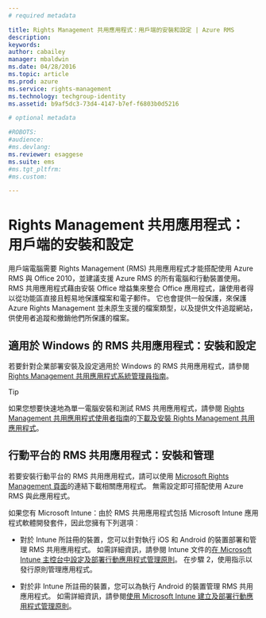 ```yaml
---
# required metadata

title: Rights Management 共用應用程式：用戶端的安裝和設定 | Azure RMS
description:
keywords:
author: cabailey
manager: mbaldwin
ms.date: 04/28/2016
ms.topic: article
ms.prod: azure
ms.service: rights-management
ms.technology: techgroup-identity
ms.assetid: b9af5dc3-73d4-4147-b7ef-f6803b0d5216

# optional metadata

#ROBOTS:
#audience:
#ms.devlang:
ms.reviewer: esaggese
ms.suite: ems
#ms.tgt_pltfrm:
#ms.custom:

---
```


# Rights Management 共用應用程式：用戶端的安裝和設定
用戶端電腦需要 Rights Management (RMS) 共用應用程式才能搭配使用 Azure RMS 與 Office 2010，並建議支援 Azure RMS 的所有電腦和行動裝置使用。 RMS 共用應用程式藉由安裝 Office 增益集來整合 Office 應用程式，讓使用者得以從功能區直接且輕易地保護檔案和電子郵件。 它也會提供一般保護，來保護 Azure Rights Management 並未原生支援的檔案類型，以及提供文件追蹤網站，供使用者追蹤和撤銷他們所保護的檔案。

## 適用於 Windows 的 RMS 共用應用程式：安裝和設定
若要針對企業部署安裝及設定適用於 Windows 的 RMS 共用應用程式，請參閱 [Rights Management 共用應用程式系統管理員指南](../rms-client/sharing-app-admin-guide.md)。

> [!TIP]
> 如果您想要快速地為單一電腦安裝和測試 RMS 共用應用程式，請參閱 [Rights Management 共用應用程式使用者指南](../rms-client/sharing-app-user-guide.md)的[下載及安裝 Rights Management 共用應用程式](../rms-client/install-sharing-app.md)。

## 行動平台的 RMS 共用應用程式：安裝和管理
若要安裝行動平台的 RMS 共用應用程式，請可以使用 [Microsoft Rights Management 頁面](http://go.microsoft.com/fwlink/?LinkId=303970)的連結下載相關應用程式。 無需設定即可搭配使用 Azure RMS 與此應用程式。

如果您有 Microsoft Intune：由於 RMS 共用應用程式包括 Microsoft Intune 應用程式軟體開發套件，因此您擁有下列選項︰

-   對於 Intune 所註冊的裝置，您可以針對執行 iOS 和 Android 的裝置部署和管理 RMS 共用應用程式。 如需詳細資訊，請參閱 Intune 文件的[在 Microsoft Intune 主控台中設定及部署行動應用程式管理原則](/intune/deploy-use/configure-and-deploy-mobile-application-management-policies-in-the-microsoft-intune-console)。 在步驟 2，使用指示以發行原則管理應用程式。

-   對於非 Intune 所註冊的裝置，您可以為執行 Android 的裝置管理 RMS 共用應用程式。 如需詳細資訊，請參閱[使用 Microsoft Intune 建立及部署行動應用程式管理原則](/intune/deploy-use/create-and-deploy-mobile-app-management-policies-with-microsoft-intune)。



<!--HONumber=Apr16_HO3-->


